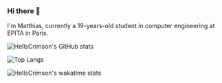 ### Hi there 👋

I'm Matthias, currently a 19-years-old student in computer engineering at EPITA in Paris.

![HellsCrimson's GitHub stats](https://github-readme-stats.vercel.app/api?username=HellsCrimson&count_private=true&show_icons=true&theme=chartreuse-dark)

![Top Langs](https://github-readme-stats.vercel.app/api/top-langs/?username=HellsCrimson&theme=chartreuse-dark&layout=compact&hide=Mathematica,ShaderLab)

![HellsCrimson's wakatime stats](https://github-readme-stats.vercel.app/api/wakatime?username=HellsCrimson&theme=chartreuse-dark&layout=compact)

